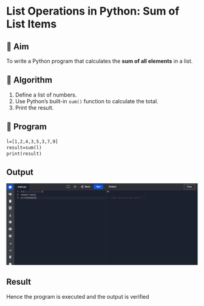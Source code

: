 # List Operations in Python: Sum of List Items

## 🎯 Aim
To write a Python program that calculates the **sum of all elements** in a list.

## 🧠 Algorithm
1. Define a list of numbers.
2. Use Python’s built-in `sum()` function to calculate the total.
3. Print the result.

## 🧾 Program
```
l=[1,2,4,3,5,3,7,9]
result=sum(l)
print(result)
```

## Output
![alt text](m31.png)
## Result
Hence the program is executed and the output is verified